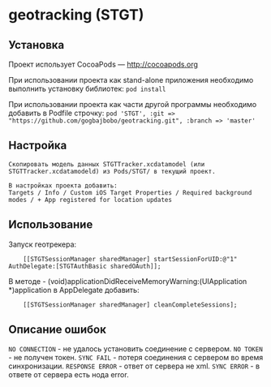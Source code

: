 geotracking (STGT)
==========

Установка
---
Проект использует CocoaPods — http://cocoapods.org

При использовании проекта как stand-alone приложения необходимо выполнить установку библиотек:
``` pod install ```

При использовании проекта как части другой программы необходимо добавить в Podfile строчку:
```pod 'STGT', :git => "https://github.com/gogbajbobo/geotracking.git", :branch => 'master'```

Настройка
---
```
Скопировать модель данных STGTTracker.xcdatamodel (или STGTTracker.xcdatamodeld) из Pods/STGT/ в текущий проект.

В настройках проекта добавить:
Targets / Info / Custom iOS Target Properties / Required background modes / + App registered for location updates
```

Использование
---

Запуск геотрекера:
```
    [[STGTSessionManager sharedManager] startSessionForUID:@"1" AuthDelegate:[STGTAuthBasic sharedOAuth]];
```

В методе - (void)applicationDidReceiveMemoryWarning:(UIApplication *)application в AppDelegate добавить:
```
    [[STGTSessionManager sharedManager] cleanCompleteSessions];
```


Описание ошибок
---

`NO CONNECTION` - не удалось установить соединение с сервером.
`NO TOKEN` - не получен токен.
`SYNC FAIL` - потеря соединения с сервером во время синхронизации.
`RESPONSE ERROR` - ответ от сервера не xml.
`SYNC ERROR` - в ответе от сервера есть нода error.



